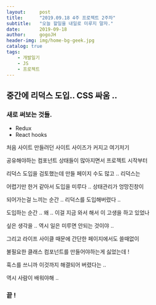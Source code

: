 ```yaml
---
layout:     post
title:      "2019.09.18 4주 프로젝트 2주차"
subtitle:   "오늘 할일을 내일로 미루지 말자."
date:       2019-09-18
author:     gogoJH
header-img: img/home-bg-geek.jpg
catalog: true
tags:
    - 개발일기
    - JS
    - 프로젝트
---
```


## 중간에 리덕스 도입.. CSS 싸움 ..

### 새로 써보는 것들.
 - Redux 
 - React hooks

처음 사이트 만들려던 사이트 사이즈가 커지고 여기저기 

공유해야하는 컴포넌트 상태들이 많아지면서 프로젝트 시작부터

리덕스 도입을 검토했는데 만들 페이지 수도 많고 .. 리덕스는

어렵기만 한거 같아서 도입을 미루다 .. 상태관리가 엉망진창이

되어가는걸 느끼는 순간 .. 리덕스를 도입해버렸다 ..

도입하는 순간 .. 왜 .. 이걸 지금 와서 해서 이 고생을 하고 있었나

싶은 생각을 .. 역시 일은 미루면 안되는 것이야 .. 

그리고 라이프 사이클 때문에 간단한 페이지에서도 쓸때없이 

불필요한 클래스 컴포넌트를 만들어야하는게 싫었는데 !

훅스를 쓰니까 이것까지 해결되어 버렸다는 .. 

역시 사람이 배워야해 .. 

### 끝 !
<!--stackedit_data:
eyJoaXN0b3J5IjpbLTMxMjk5MTQ5NCwxNjcxNTY3NTMxXX0=
-->